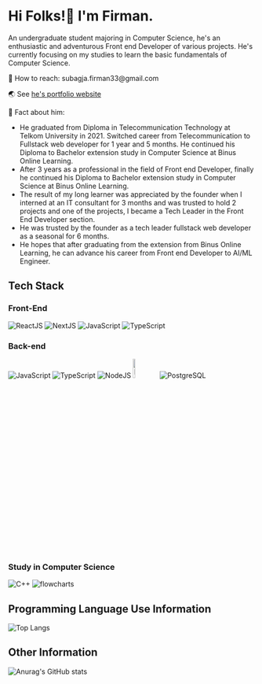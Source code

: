 # Hi Folks!👋 I'm Firman.
<p>
	An undergraduate student majoring in Computer Science, he's an enthusiastic and adventurous Front end Developer of various projects. He's currently focusing on my studies to learn the basic fundamentals of Computer Science.
</p>

<p>📩 How to reach: subagja.firman33@gmail.com</p>
<p>🌏 See <a href="https://firman-portfolio-steel.vercel.app">he's portfolio website</a></p>
<p>🧠 Fact about him:</p>
<ul>
	<li>He graduated from Diploma in Telecommunication Technology at Telkom University in 2021. Switched career from Telecommunication to Fullstack web developer for 1 year and 5 months.
He continued his Diploma to Bachelor extension study in Computer Science at Binus Online Learning.</li>
	<li>After 3 years as a professional in the field of Front end Developer, finally he continued his Diploma to Bachelor extension study in Computer Science at Binus Online Learning.</li>
<!-- 	<li>Switched career from Telecommunication to Fullstack web developer for 1 year and 5 months.</li> -->
	<li>The result of my long learner was appreciated by the founder when I interned at an IT consultant for 3 months and was trusted to hold 2 projects and one of the projects, I became a Tech Leader in the Front End Developer section.</li>
	<li>He was trusted by the founder as a tech leader fullstack web developer as a seasonal for 6 months.</li>
	<li>He hopes that after graduating from the extension from Binus Online Learning, he can advance his career from Front end Developer to AI/ML Engineer.</li>
</ul>

## Tech Stack

### Front-End
<div class="display: flex;">
	<img src="https://img.icons8.com/?size=100&id=NfbyHexzVEDk&format=png&color=000000" alt="ReactJS"/>
	<img src="https://img.icons8.com/?size=100&id=MWiBjkuHeMVq&format=png&color=000000" alt="NextJS"/>
	<img src="https://img.icons8.com/?size=100&id=108784&format=png&color=000000" alt="JavaScript"/>
	<img src="https://img.icons8.com/?size=100&id=uJM6fQYqDaZK&format=png&color=000000" alt="TypeScript"/>
</div>

### Back-end
<div class="display: flex;">
	<div class="display: flex;">
		<img src="https://img.icons8.com/?size=100&id=108784&format=png&color=000000" alt="JavaScript"/>
		<img src="https://img.icons8.com/?size=100&id=uJM6fQYqDaZK&format=png&color=000000" alt="TypeScript"/>
		<img src="https://img.icons8.com/?size=100&id=54087&format=png&color=000000" alt="NodeJS"/>
		<img src="https://icon.icepanel.io/Technology/svg/Bun.svg" alt="BunJS" width="10%"/>
		<img src="https://img.icons8.com/?size=100&id=38561&format=png&color=000000" alt="PostgreSQL"/>
	</div>
<!-- 	<h4>Or</h4>
	<div class="display: flex;">
		<img src="https://img.icons8.com/?size=100&id=uJM6fQYqDaZK&format=png&color=000000" alt="TypeScript"/>
		<img src="https://icon.icepanel.io/Technology/svg/Bun.svg" alt="BunJS" width="10%"/>
		<img src="https://img.icons8.com/?size=100&id=38561&format=png&color=000000" alt="PostgreSQL"/>
	</div> -->
</div>

### Study in Computer Science
<div class="display: flex;">
	<img src="https://img.icons8.com/?size=100&id=TpULddJc4gTh&format=png&color=000000" alt="C++"/>
	<img src="https://img.icons8.com/?size=100&id=9sb4Tguermmj&format=png&color=000000" alt="flowcharts"/>

</div>


## Programming Language Use Information

<!-- <div class="display: flex;">
	<img src="https://img.icons8.com/?size=100&id=108784&format=png&color=000000" alt="JavaScript"/>
	<img src="https://img.icons8.com/?size=100&id=uJM6fQYqDaZK&format=png&color=000000" alt="TypeScript"/>
	<img src="https://img.icons8.com/?size=100&id=TpULddJc4gTh&format=png&color=000000" alt="C++"/>
</div>

<div>
	<p>For 2-3 years now I have been learning several programming languages. Here we can see what I often use hahaha 🙃.</p>
</div>
-->

![Top Langs](https://github-readme-stats.vercel.app/api/top-langs/?username=firmansubagjaa&layout=compact)

## Other Information

![Anurag's GitHub stats](https://github-readme-stats.vercel.app/api?username=firmansubagjaa&show_icons=true)

